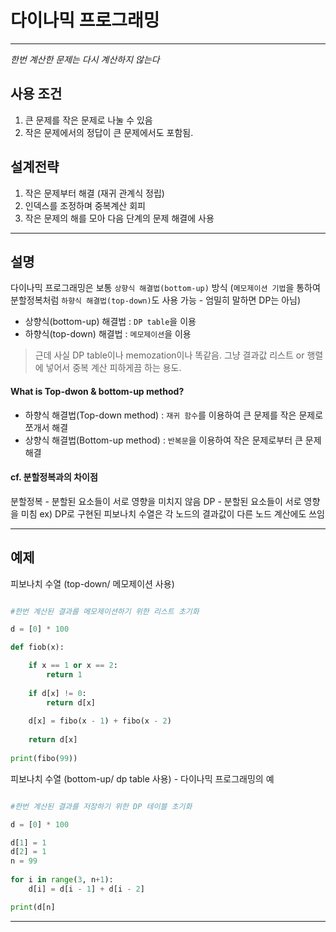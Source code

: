 # 다이나믹 프로그래밍 
-----
*한번 계산한 문제는 다시 계산하지 않는다*

## 사용 조건 
 1. 큰 문제를 작은 문제로 나눌 수 있음 
 2. 작은 문제에서의 정답이 큰 문제에서도 포함됨. 
 
## 설계전략 
 1. 작은 문제부터 해결 (재귀 관계식 정립)
 2. 인덱스를 조정하며 중복계산 회피
 3. 작은 문제의 해를 모아 다음 단계의 문제 해결에 사용
-------
## 설명 

다이나믹 프로그래밍은 보통 `상향식 해결법(bottom-up)` 방식
(`메모제이션 기법`을 통하여 분할정복처럼 `하향식 해결법(top-down)`도 사용 가능 - 엄밀히 말하면 DP는 아님)

* 상향식(bottom-up) 해결법 : `DP table`을 이용 
* 하향식(top-down) 해결법 : `메모제이션`을 이용

> 근데 사실 DP table이나 memozation이나 똑같음. 그냥 결과값 리스트 or 행렬에 넣어서 중복 계산 
> 피하게끔 하는 용도.

#### What is Top-dwon & bottom-up method? 
* 하향식 해결법(Top-down method)  : `재귀 함수`를 이용하여 큰 문제를 작은 문제로 쪼개서 해결 
* 상향식 해결법(Bottom-up method) : `반복문`을 이용하여 작은 문제로부터 큰 문제 해결

#### cf. 분할정복과의 차이점 
분할정복 - 분할된 요소들이 서로 영향을 미치지 않음 
DP         - 분할된 요소들이 서로 영향을 미침 
                 ex) DP로 구현된 피보나치 수열은 각 노드의 결과값이 다른 노드 계산에도 쓰임 

--------

## 예제 

피보나치 수열 (top-down/ 메모제이션 사용)
``` python

#한번 계산된 결과를 메모제이션하기 위한 리스트 초기화

d = [0] * 100

def fiob(x):

    if x == 1 or x == 2:
        return 1
    
    if d[x] != 0:
        return d[x]
    
    d[x] = fibo(x - 1) + fibo(x - 2)
    
    return d[x]
    
print(fibo(99))
```
피보나치 수열 (bottom-up/ dp table 사용) - 다이나믹 프로그래밍의 예 
``` python

#한번 계산된 결과를 저장하기 위한 DP 테이블 초기화

d = [0] * 100

d[1] = 1
d[2] = 1
n = 99
    
for i in range(3, n+1):
    d[i] = d[i - 1] + d[i - 2]

print(d[n]
```
------

